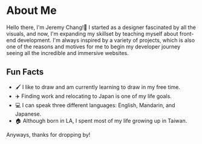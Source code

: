 # About Me

Hello there, I'm Jeremy Chang!👋
I started as a designer fascinated by all the visuals, and now, I'm expanding my skillset by teaching myself about front-end development.
I'm always inspired by a variety of projects, which is also one of the reasons and motives for me to begin my developer journey seeing all the incredible and immersive websites.

## Fun Facts

- 🖌️ I like to draw and am currently learning to draw in my free time.
- ✈️ Finding work and relocating to Japan is one of my life goals.
- 💻 I can speak three different languages: English, Mandarin, and Japanese.
- 🏠 Although born in LA, I spent most of my life growing up in Taiwan.

Anyways, thanks for dropping by!

<!---
IKAMOworkshop/IKAMOworkshop is a ✨ special ✨ repository because its `README.md` (this file) appears on your GitHub profile.
You can click the Preview link to take a look at your changes.
--->
